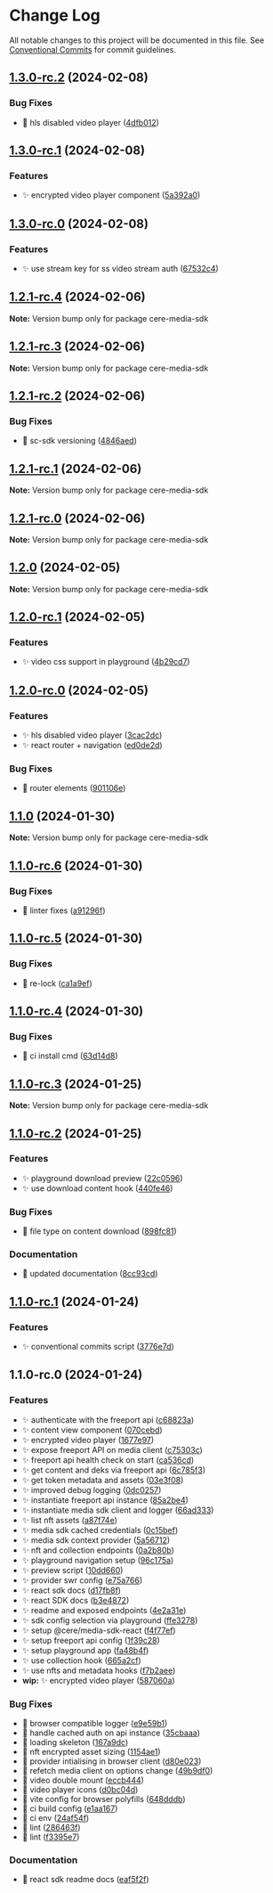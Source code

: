 # Change Log

All notable changes to this project will be documented in this file.
See [Conventional Commits](https://conventionalcommits.org) for commit guidelines.

## [1.3.0-rc.2](https://github.com/Cerebellum-Network/cere-media-sdk-js/compare/v1.3.0-rc.1...v1.3.0-rc.2) (2024-02-08)

### Bug Fixes

- 🐛 hls disabled video player ([4dfb012](https://github.com/Cerebellum-Network/cere-media-sdk-js/commit/4dfb01254d0a34c7d5c462fc88542b960eece188))

## [1.3.0-rc.1](https://github.com/Cerebellum-Network/cere-media-sdk-js/compare/v1.3.0-rc.0...v1.3.0-rc.1) (2024-02-08)

### Features

- ✨ encrypted video player component ([5a392a0](https://github.com/Cerebellum-Network/cere-media-sdk-js/commit/5a392a0a38fed92a234c4c1e0f02966b8f90564a))

## [1.3.0-rc.0](https://github.com/Cerebellum-Network/cere-media-sdk-js/compare/v1.2.1-rc.4...v1.3.0-rc.0) (2024-02-08)

### Features

- ✨ use stream key for ss video stream auth ([67532c4](https://github.com/Cerebellum-Network/cere-media-sdk-js/commit/67532c4f85f346c5796f8517595e4ed0fc613bdb))

## [1.2.1-rc.4](https://github.com/Cerebellum-Network/cere-media-sdk-js/compare/v1.2.1-rc.3...v1.2.1-rc.4) (2024-02-06)

**Note:** Version bump only for package cere-media-sdk

## [1.2.1-rc.3](https://github.com/Cerebellum-Network/cere-media-sdk-js/compare/v1.2.1-rc.2...v1.2.1-rc.3) (2024-02-06)

**Note:** Version bump only for package cere-media-sdk

## [1.2.1-rc.2](https://github.com/Cerebellum-Network/cere-media-sdk-js/compare/v1.2.1-rc.1...v1.2.1-rc.2) (2024-02-06)

### Bug Fixes

- 🐛 sc-sdk versioning ([4846aed](https://github.com/Cerebellum-Network/cere-media-sdk-js/commit/4846aed2cbc70e04755915ef438926e55e46c883))

## [1.2.1-rc.1](https://github.com/Cerebellum-Network/cere-media-sdk-js/compare/v1.2.1-rc.0...v1.2.1-rc.1) (2024-02-06)

**Note:** Version bump only for package cere-media-sdk

## [1.2.1-rc.0](https://github.com/Cerebellum-Network/cere-media-sdk-js/compare/v1.2.0...v1.2.1-rc.0) (2024-02-06)

**Note:** Version bump only for package cere-media-sdk

## [1.2.0](https://github.com/Cerebellum-Network/cere-media-sdk-js/compare/v1.2.0-rc.1...v1.2.0) (2024-02-05)

**Note:** Version bump only for package cere-media-sdk

## [1.2.0-rc.1](https://github.com/Cerebellum-Network/cere-media-sdk-js/compare/v1.2.0-rc.0...v1.2.0-rc.1) (2024-02-05)

### Features

- ✨ video css support in playground ([4b29cd7](https://github.com/Cerebellum-Network/cere-media-sdk-js/commit/4b29cd7eaefcec5d75c98c4899f03ca813f3b3de))

## [1.2.0-rc.0](https://github.com/Cerebellum-Network/cere-media-sdk-js/compare/v1.1.0...v1.2.0-rc.0) (2024-02-05)

### Features

- ✨ hls disabled video player ([3cac2dc](https://github.com/Cerebellum-Network/cere-media-sdk-js/commit/3cac2dc2a2ab4fbc1b262e92dd8cbea47215c071))
- ✨ react router + navigation ([ed0de2d](https://github.com/Cerebellum-Network/cere-media-sdk-js/commit/ed0de2da56fd194813d25d2d5927428bc22e33b5))

### Bug Fixes

- 🐛 router elements ([901106e](https://github.com/Cerebellum-Network/cere-media-sdk-js/commit/901106ee8f8d48fc0a63dfc1c4c15c91a4f9a68e))

## [1.1.0](https://github.com/Cerebellum-Network/cere-media-sdk-js/compare/v1.1.0-rc.6...v1.1.0) (2024-01-30)

**Note:** Version bump only for package cere-media-sdk

## [1.1.0-rc.6](https://github.com/Cerebellum-Network/cere-media-sdk-js/compare/v1.1.0-rc.5...v1.1.0-rc.6) (2024-01-30)

### Bug Fixes

- 🚨 linter fixes ([a91296f](https://github.com/Cerebellum-Network/cere-media-sdk-js/commit/a91296f631ca0fadf647a4c0c1daa4548e69c1ea))

## [1.1.0-rc.5](https://github.com/Cerebellum-Network/cere-media-sdk-js/compare/v1.1.0-rc.4...v1.1.0-rc.5) (2024-01-30)

### Bug Fixes

- 📌 re-lock ([ca1a9ef](https://github.com/Cerebellum-Network/cere-media-sdk-js/commit/ca1a9ef4833b53e05ce3ce3707e406a8d291bb12))

## [1.1.0-rc.4](https://github.com/Cerebellum-Network/cere-media-sdk-js/compare/v1.1.0-rc.3...v1.1.0-rc.4) (2024-01-30)

### Bug Fixes

- 💚 ci install cmd ([63d14d8](https://github.com/Cerebellum-Network/cere-media-sdk-js/commit/63d14d8f67103f8c7182d9cc8d608ced36fcc272))

## [1.1.0-rc.3](https://github.com/Cerebellum-Network/cere-media-sdk-js/compare/v1.1.0-rc.2...v1.1.0-rc.3) (2024-01-25)

**Note:** Version bump only for package cere-media-sdk

## [1.1.0-rc.2](https://github.com/Cerebellum-Network/cere-media-sdk-js/compare/v1.1.0-rc.1...v1.1.0-rc.2) (2024-01-25)

### Features

- ✨ playground download preview ([22c0596](https://github.com/Cerebellum-Network/cere-media-sdk-js/commit/22c05968abb20a91a8b83deec797899405365cfe))
- ✨ use download content hook ([440fe46](https://github.com/Cerebellum-Network/cere-media-sdk-js/commit/440fe46e863200f9c4c29be357ad614b407f84d5))

### Bug Fixes

- 🐛 file type on content download ([898fc81](https://github.com/Cerebellum-Network/cere-media-sdk-js/commit/898fc814364788dd5b8c0951dbbafe14599633fb))

### Documentation

- 📝 updated documentation ([8cc93cd](https://github.com/Cerebellum-Network/cere-media-sdk-js/commit/8cc93cd14475e67f9891820cf4996d5a6615a007))

## [1.1.0-rc.1](https://github.com/Cerebellum-Network/cere-media-sdk-js/compare/v1.1.0-rc.0...v1.1.0-rc.1) (2024-01-24)

### Features

- ✨ conventional commits script ([3776e7d](https://github.com/Cerebellum-Network/cere-media-sdk-js/commit/3776e7d0d3356652c3b638d4dd048e843685e43c))

## 1.1.0-rc.0 (2024-01-24)

### Features

- ✨ authenticate with the freeport api ([c68823a](https://github.com/Cerebellum-Network/cere-media-sdk-js/commit/c68823a5e9d4debba0821737f1a83e2199877b51))
- ✨ content view component ([070cebd](https://github.com/Cerebellum-Network/cere-media-sdk-js/commit/070cebd0c3b7cafb89876b2bec5ee8d2dc388625))
- ✨ encrypted video player ([1677e97](https://github.com/Cerebellum-Network/cere-media-sdk-js/commit/1677e978842350a8176ceaf62b7365c1faa8e5b3))
- ✨ expose freeport API on media client ([c75303c](https://github.com/Cerebellum-Network/cere-media-sdk-js/commit/c75303c97b7059a75fc4637dea5e2f331158974d))
- ✨ freeport api health check on start ([ca536cd](https://github.com/Cerebellum-Network/cere-media-sdk-js/commit/ca536cd4f72fa3baf92c78283d7f0fc13c785bd7))
- ✨ get content and deks via freeport api ([6c785f3](https://github.com/Cerebellum-Network/cere-media-sdk-js/commit/6c785f39639c07f7ab44b3cd81ad897ff32c2d42))
- ✨ get token metadata and assets ([03e3f08](https://github.com/Cerebellum-Network/cere-media-sdk-js/commit/03e3f083bae2a1abd02fa2d9839ca3b46e24066a))
- ✨ improved debug logging ([0dc0257](https://github.com/Cerebellum-Network/cere-media-sdk-js/commit/0dc02570062590d59d05b07716c9b78affacbb22))
- ✨ instantiate freeport api instance ([85a2be4](https://github.com/Cerebellum-Network/cere-media-sdk-js/commit/85a2be4781be510d93cb622407c04d4352cbd887))
- ✨ instantiate media sdk client and logger ([66ad333](https://github.com/Cerebellum-Network/cere-media-sdk-js/commit/66ad333f63c13541273fbfd4dbde8f1e90047618))
- ✨ list nft assets ([a87f74e](https://github.com/Cerebellum-Network/cere-media-sdk-js/commit/a87f74ef4d9b7a276ecd3b0907e549dcd86bdbe4))
- ✨ media sdk cached credentials ([0c15bef](https://github.com/Cerebellum-Network/cere-media-sdk-js/commit/0c15bef56150d51b8e1813c6d39f003a63bcfede))
- ✨ media sdk context provider ([5a56712](https://github.com/Cerebellum-Network/cere-media-sdk-js/commit/5a56712d050debce7a5fb236b7fca6e6b4ac5f34))
- ✨ nft and collection endpoints ([0a2b80b](https://github.com/Cerebellum-Network/cere-media-sdk-js/commit/0a2b80b3fa67f8a7846036d23c9ca95165c2590f))
- ✨ playground navigation setup ([96c175a](https://github.com/Cerebellum-Network/cere-media-sdk-js/commit/96c175ac44b4cae2251e9f5532a82b9ea875cb07))
- ✨ preview script ([10dd660](https://github.com/Cerebellum-Network/cere-media-sdk-js/commit/10dd660e38588b99645dd86e1c7e58f5289d8e7a))
- ✨ provider swr config ([e75a766](https://github.com/Cerebellum-Network/cere-media-sdk-js/commit/e75a7665012f551f333e90fb84e55bd6bbc6563b))
- ✨ react sdk docs ([d17fb8f](https://github.com/Cerebellum-Network/cere-media-sdk-js/commit/d17fb8f8f1ad8bca894f0db707dc1cb9a580944c))
- ✨ react SDK docs ([b3e4872](https://github.com/Cerebellum-Network/cere-media-sdk-js/commit/b3e48724a534b0b237a21555a553c1cb3b3f32c9))
- ✨ readme and exposed endpoints ([4e2a31e](https://github.com/Cerebellum-Network/cere-media-sdk-js/commit/4e2a31ea7d3d087e89c5381773f8bf38c5b28b59))
- ✨ sdk config selection via playground ([ffe3278](https://github.com/Cerebellum-Network/cere-media-sdk-js/commit/ffe327825922d633f205a011951201a26d75b123))
- ✨ setup @cere/media-sdk-react ([f4f77ef](https://github.com/Cerebellum-Network/cere-media-sdk-js/commit/f4f77ef2ab11c9b7a7a7ce6b203257634e9947b5))
- ✨ setup freeport api config ([1f39c28](https://github.com/Cerebellum-Network/cere-media-sdk-js/commit/1f39c28fab5784098dc9f4baa4a68cfa5d5b0424))
- ✨ setup playground app ([fa48b4f](https://github.com/Cerebellum-Network/cere-media-sdk-js/commit/fa48b4f501145567c9d9c0404930c65ad94b4208))
- ✨ use collection hook ([665a2cf](https://github.com/Cerebellum-Network/cere-media-sdk-js/commit/665a2cf115af34d02be90084f8e2b153266fe137))
- ✨ use nfts and metadata hooks ([f7b2aee](https://github.com/Cerebellum-Network/cere-media-sdk-js/commit/f7b2aeebde90ca2c4d2c9ae2b9bed86803e2be11))
- **wip:** ✨ encrypted video player ([587060a](https://github.com/Cerebellum-Network/cere-media-sdk-js/commit/587060aa5076b566b9348cdc1c732fcd0c58376f))

### Bug Fixes

- 🐛 browser compatible logger ([e9e59b1](https://github.com/Cerebellum-Network/cere-media-sdk-js/commit/e9e59b1761a5626bfac69cd2870a0822c56caf91))
- 🐛 handle cached auth on api instance ([35cbaaa](https://github.com/Cerebellum-Network/cere-media-sdk-js/commit/35cbaaaa5c92f63cab38b1702f55dc610238bca0))
- 🐛 loading skeleton ([167a9dc](https://github.com/Cerebellum-Network/cere-media-sdk-js/commit/167a9dcf42884450ae27e3f27d9b02ed79323f50))
- 🐛 nft encrypted asset sizing ([1154ae1](https://github.com/Cerebellum-Network/cere-media-sdk-js/commit/1154ae15226f3ecbc185da4e7e472ef787c3b538))
- 🐛 provider intialising in browser client ([d80e023](https://github.com/Cerebellum-Network/cere-media-sdk-js/commit/d80e0230ff94b25b2827bf83eda2f8d6f5daca29))
- 🐛 refetch media client on options change ([49b9df0](https://github.com/Cerebellum-Network/cere-media-sdk-js/commit/49b9df0b8e291c575386bc81aec631c7bcca9d10))
- 🐛 video double mount ([eccb444](https://github.com/Cerebellum-Network/cere-media-sdk-js/commit/eccb444e2ad10fa378fd6a572b10c456d0c166b3))
- 🐛 video player icons ([d0bc04d](https://github.com/Cerebellum-Network/cere-media-sdk-js/commit/d0bc04df62ec336112232f9ef41322e596ca2d9d))
- 🐛 vite config for browser polyfills ([648dddb](https://github.com/Cerebellum-Network/cere-media-sdk-js/commit/648dddb6881813259966db8ee8f90dd3bd0be871))
- 👷 ci build config ([e1aa167](https://github.com/Cerebellum-Network/cere-media-sdk-js/commit/e1aa16747936ed151e1b008e769e721e4a1d2c52))
- 💚 ci env ([24af54f](https://github.com/Cerebellum-Network/cere-media-sdk-js/commit/24af54f2233a4d05c1283ab9f5f370f2b5de741d))
- 🚨 lint ([286463f](https://github.com/Cerebellum-Network/cere-media-sdk-js/commit/286463f344849ddc72a9e2ae5c469ce9207a731f))
- 🚨 lint ([f3395e7](https://github.com/Cerebellum-Network/cere-media-sdk-js/commit/f3395e77b91712b74661ebaf9dd19e3c43a71064))

### Documentation

- 📝 react sdk readme docs ([eaf5f2f](https://github.com/Cerebellum-Network/cere-media-sdk-js/commit/eaf5f2fca82473fff4b08e5f4fc849a2d1289ad9))
